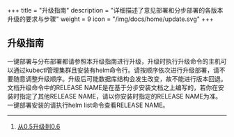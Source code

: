 +++
title = "升级指南"
description = "详细描述了意见部署和分步部署的各版本升级的要求与步骤"
weight = 9
icon = "/img/docs/home/update.svg"
+++

## 升级指南

一键部署与分布部署都请参照本升级指南进行升级，升级时执行升级命令的主机可以通过kubectl管理集群且安装有helm命令行。请按顺序依次进行升级部署，请不要随意调整升级顺序。升级后可能数据库结构会发生改变，故不能进行版本回退。文档升级命令中的RELEASE NAME是在基于分步安装文档之上编写的，若你在安装时指定了其他RELEASE NAME，请以你安装时指定的RELEASE NAME为准。一键部署安装的请执行helm list命令查看RELEASE NAME。

---

1. [从0.5升级到0.6](./0.5-to-0.6)